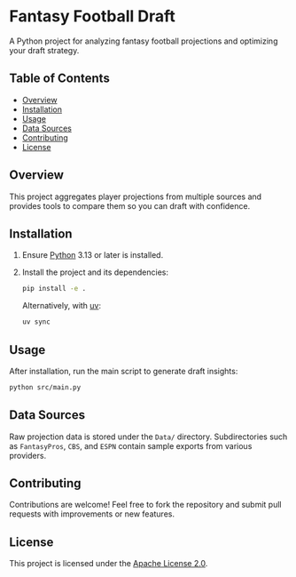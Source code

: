 # Fantasy Football Draft

A Python project for analyzing fantasy football projections and optimizing your draft strategy.

## Table of Contents

- [Overview](#overview)
- [Installation](#installation)
- [Usage](#usage)
- [Data Sources](#data-sources)
- [Contributing](#contributing)
- [License](#license)

## Overview

This project aggregates player projections from multiple sources and provides tools to compare them so you can draft with confidence.

## Installation

1. Ensure [Python](https://www.python.org/) 3.13 or later is installed.
2. Install the project and its dependencies:

   ```bash
   pip install -e .
   ```

   Alternatively, with [uv](https://github.com/astral-sh/uv):

   ```bash
   uv sync
   ```

## Usage

After installation, run the main script to generate draft insights:

```bash
python src/main.py
```

## Data Sources

Raw projection data is stored under the `Data/` directory. Subdirectories such as `FantasyPros`, `CBS`, and `ESPN` contain sample exports from various providers.

## Contributing

Contributions are welcome! Feel free to fork the repository and submit pull requests with improvements or new features.

## License

This project is licensed under the [Apache License 2.0](LICENSE).
